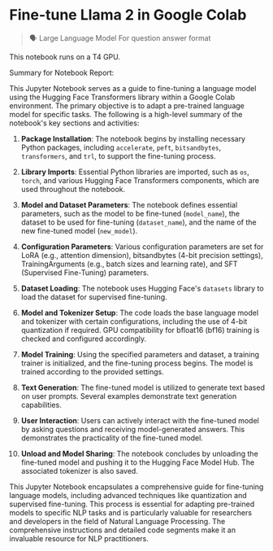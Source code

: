 # Fine-tune Llama 2 in Google Colab
> 🗣️ Large Language Model For question answer format

This notebook runs on a T4 GPU.


Summary for Notebook Report:

This Jupyter Notebook serves as a guide to fine-tuning a language model using the Hugging Face Transformers library within a Google Colab environment. The primary objective is to adapt a pre-trained language model for specific tasks. The following is a high-level summary of the notebook's key sections and activities:

1. **Package Installation**: The notebook begins by installing necessary Python packages, including `accelerate`, `peft`, `bitsandbytes`, `transformers`, and `trl`, to support the fine-tuning process.

2. **Library Imports**: Essential Python libraries are imported, such as `os`, `torch`, and various Hugging Face Transformers components, which are used throughout the notebook.

3. **Model and Dataset Parameters**: The notebook defines essential parameters, such as the model to be fine-tuned (`model_name`), the dataset to be used for fine-tuning (`dataset_name`), and the name of the new fine-tuned model (`new_model`).

4. **Configuration Parameters**: Various configuration parameters are set for LoRA (e.g., attention dimension), bitsandbytes (4-bit precision settings), TrainingArguments (e.g., batch sizes and learning rate), and SFT (Supervised Fine-Tuning) parameters.

5. **Dataset Loading**: The notebook uses Hugging Face's `datasets` library to load the dataset for supervised fine-tuning.

6. **Model and Tokenizer Setup**: The code loads the base language model and tokenizer with certain configurations, including the use of 4-bit quantization if required. GPU compatibility for bfloat16 (bf16) training is checked and configured accordingly.

7. **Model Training**: Using the specified parameters and dataset, a training trainer is initialized, and the fine-tuning process begins. The model is trained according to the provided settings.

8. **Text Generation**: The fine-tuned model is utilized to generate text based on user prompts. Several examples demonstrate text generation capabilities.

9. **User Interaction**: Users can actively interact with the fine-tuned model by asking questions and receiving model-generated answers. This demonstrates the practicality of the fine-tuned model.

10. **Unload and Model Sharing**: The notebook concludes by unloading the fine-tuned model and pushing it to the Hugging Face Model Hub. The associated tokenizer is also saved.

This Jupyter Notebook encapsulates a comprehensive guide for fine-tuning language models, including advanced techniques like quantization and supervised fine-tuning. This process is essential for adapting pre-trained models to specific NLP tasks and is particularly valuable for researchers and developers in the field of Natural Language Processing. The comprehensive instructions and detailed code segments make it an invaluable resource for NLP practitioners.
